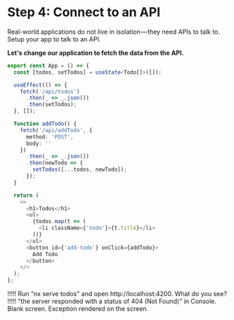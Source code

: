 # Step 4: Connect to an API

Real-world applications do not live in isolation — they need APIs to talk to. Setup your app to talk to an API.

**Let's change our application to fetch the data from the API.**

```typescript jsx
export const App = () => {
  const [todos, setTodos] = useState<Todo[]>([]);

  useEffect(() => {
    fetch('/api/todos')
      .then(_ => _.json())
      .then(setTodos);
  }, []);

  function addTodo() {
    fetch('/api/addTodo', {
      method: 'POST',
      body: ''
    })
      .then(_ => _.json())
      .then(newTodo => {
        setTodos([...todos, newTodo]);
      });
  }

  return (
    <>
      <h1>Todos</h1>
      <ul>
        {todos.map(t => (
          <li className={'todo'}>{t.title}</li>
        ))}
      </ul>
      <button id={'add-todo'} onClick={addTodo}>
        Add Todo
      </button>
    </>
  );
};
```

!!!!!
Run "nx serve todos" and open http://localhost:4200. What do you see?
!!!!!
"the server responded with a status of 404 (Not Found)" in Console.
Blank screen.
Exception rendered on the screen.
